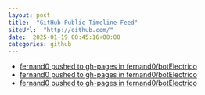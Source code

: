 ```yaml
---
layout: post
title:  "GitHub Public Timeline Feed"
siteUrl:  "http://github.com/"
date:  2025-01-19 08:45:16+00:00
categories: github
---
```

*  [fernand0 pushed to gh-pages in fernand0/botElectrico](https://github.com/fernand0/botElectrico/compare/84b7c9fc28...57ef2ed654)
*  [fernand0 pushed to gh-pages in fernand0/botElectrico](https://github.com/fernand0/botElectrico/compare/ff73f2af28...ec7ce3cb31)
*  [fernand0 pushed to gh-pages in fernand0/botElectrico](https://github.com/fernand0/botElectrico/compare/b8c29487da...64dc4face7)
